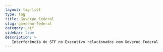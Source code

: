 ```yaml
---
layout: tag-list
type: tag
title: Governo Federal
slug: governo-federal
category: stf
sidebar: true
description: >
   Interferência do STF no Executivo relacionados com Governo Federal
---
```

